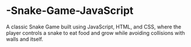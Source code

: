 # -Snake-Game-JavaScript
A classic Snake Game built using JavaScript, HTML, and CSS, where the player controls a snake to eat food and grow while avoiding collisions with walls and itself.
